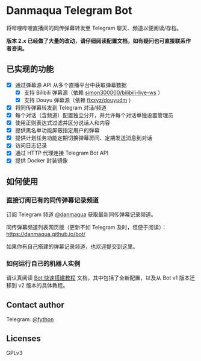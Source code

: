 Danmaqua Telegram Bot
======

将哔哩哔哩直播间的同传弹幕转发至 Telegram 聊天、频道以便阅读/存档。

**版本 2.x 已经做了大量的改动，请仔细阅读配置文档，如有疑问也可直接联系作者咨询。**

## 已实现的功能

- [x] 通过弹幕源 API 从多个直播平台中获取弹幕数据
  - [x] 支持 Bilibili 弹幕源（依赖 [simon300000/bilibili-live-ws](https://github.com/simon300000/bilibili-live-ws) ）
  - [x] 支持 Douyu 弹幕源（依赖 [flxxyz/douyudm](https://github.com/flxxyz/douyudm) ）
- [x] 将同传弹幕转发到 Telegram 对话/频道
- [x] 每个对话（含频道）配置独立分开，并允许每个对话单独设置管理员
- [x] 使用正则表达式过滤并区分说话人和内容
- [x] 提供黑名单功能屏蔽指定用户的弹幕
- [x] 提供计划任务功能定期切换弹幕房间、定期发送消息到对话
- [x] 访问日志记录
- [x] 通过 HTTP 代理连接 Telegram Bot API
- [x] 提供 Docker 封装镜像

## 如何使用

### 直接订阅已有的同传弹幕记录频道

订阅 Telegram 频道 [@danmaqua](https://t.me/danmaqua) 获取最新同传弹幕记录频道。

同传弹幕频道列表网页版（更新不如 Telegram 及时，但便于阅读）：<https://danmaqua.github.io/bot/>

如果你有自己搭建的弹幕记录频道，也欢迎提交到这里。

### 如何运行自己的机器人实例

请认真阅读 [Bot 快速搭建教程](https://danmaqua.github.io/bot/dev.html) 文档，其中包括了全新配置，以及从 Bot v1 版本迁移到 v2 版本的具体教程。

## Contact author

Telegram: [@fython](https://t.me/fython)

## Licenses

GPLv3
